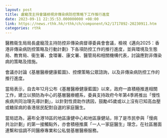 ```yaml
---
layout: post
title: 盧寵茂主持會議檢視非傳染病防控策略下工作推行進度
date: 2023-09-11 22:35:53.000000000 +08:00
link: https://news.rthk.hk/rthk/ch/component/k2/1717892-20230911.htm
categories: rthk
---
```


醫務衞生局局長盧寵茂主持防控非傳染病督導委員會會議，檢視《邁向2025：香港非傳染病防控策略及行動計劃》下各項防控工作的推行進度，並與環境及生態局、教育局、衞生署、食環署、康文署、醫管局和相關機構代表，討論應對非傳染病的策略及措施。

會議亦討論《基層醫療健康藍圖》、控煙策略公眾諮詢，以及非傳染病防控工作的推行進度。

當局表示，自去年12月公布《基層醫療健康藍圖》以來，政府一直積極推進相關工作，建立以預防為中心的基層醫療體系，委員支持政府今年第4季將推出「慢性疾病共同治理先導計劃」，以針對性資助作誘因，鼓勵45歲或以上沒有已知高血壓或糖尿病的香港居民配對自選的家庭醫生。

當局認為，遍布全港18區的地區康健中心和地區康健站，除了是市民參與「慢病共治計劃」的第一接觸點外，亦會積極推廣「一人一家庭醫生」理念，在社區層面連繫和協調不同醫療專業和公私營基層醫療服務。
